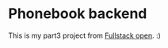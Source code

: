 # Phonebook backend

This is my part3 project from [Fullstack open](https://fullstackopen.com/). :)
